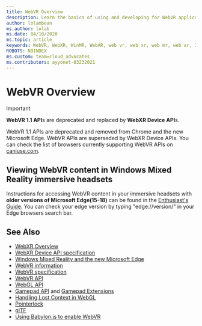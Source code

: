 ```yaml
---
title: WebVR Overview
description: Learn the basics of using and developing for WebVR applications running on Windows Mixed Reality immersive headsets.
author: lolambean
ms.author: lolab
ms.date: 04/10/2020
ms.topic: article
keywords: WebVR, WebXR, WinMR, WebAR, web vr, web xr, web mr, web ar, 360, 360 video, 360 videos, 360 photo, 360 photos, 360 content, immersive web, immersiveweb, IW
ROBOTS: NOINDEX
ms.custom: team=cloud_advocates
ms.contributors: ayyonet-03232021
---
```


# WebVR Overview

> [!IMPORTANT]
> **WebVR 1.1 API**s are deprecated and replaced by **WebXR Device API**s.

WebVR 1.1 APIs are deprecated and removed from Chrome and the new Microsoft Edge. WebVR APIs are superseded by WebXR Device APIs. You can check the list of browsers currently supporting WebVR APIs on [caniuse.com](https://caniuse.com/#search=webvr).

## Viewing WebVR content in Windows Mixed Reality immersive headsets

Instructions for accessing WebVR content in your immersive headsets with **older versions of Microsoft Edge(15-18)** can be found in the [Enthusiast's Guide](/windows/mixed-reality/enthusiast-guide/webvr). You can check your edge version by typing "edge://version/" in your Edge browsers search bar.

## See Also

* [WebXR Overview](webxr-overview.md)
* [WebXR Device API specification](https://immersive-web.github.io/webxr/)
* [Windows Mixed Reality and the new Microsoft Edge](/windows/mixed-reality/new-microsoft-edge)
* [WebVR information](https://webvr.info)
* [WebVR specification](https://w3c.github.io/webvr/)
* [WebVR API](/previous-versions//mt806281(v=vs.85))
* [WebGL API](/previous-versions/windows/internet-explorer/ie-developer/dev-guides/bg182648(v=vs.85))
* [Gamepad API](https://msdn.microsoft.com/library/dn743630(v=vs.85).aspx) and [Gamepad Extensions](https://w3c.github.io/gamepad/extensions.html)
* [Handling Lost Context in WebGL](https://www.khronos.org/webgl/wiki/HandlingContextLost)
* [Pointerlock](https://www.w3.org/TR/pointerlock/)
* [glTF](https://www.khronos.org/gltf)
* [Using Babylon.js to enable WebVR](/windows/uwp/get-started/adding-webvr-to-a-babylonjs-game)
